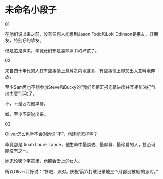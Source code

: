 # 未命名小段子

01

在他们说出来之前，没有任何人能想到Jason Todd和Loki Odinson是朋友，好朋友，特别好的挚友。

但是这是事实，毕竟他们都是喜欢读书的坏孩子。

02

来自四十年代的人在有些事情上意料之内地含蓄，有些事情上却又出人意料地奔放。

至少Sam再也不想参加Steve和Bucky的“我们互相汇报恋情进度并互相加油打气出主意”活动了。

不，不是因为他单身。

嘘，至少不要说出来。

03

Oliver怎么也学不会对她说“不”，他还能怎样呢？

毕竟那是Dinah Laurel Lance，他生命中最崇敬、最仰慕、最珍爱的人，甚至可能没有之一。

她无论哪个宇宙里，他都会爱上的女人。

所以Oliver只好说：“好吧，派对。庆祝‘箭穴打破记录地三个月都没被砸’的派对。”

